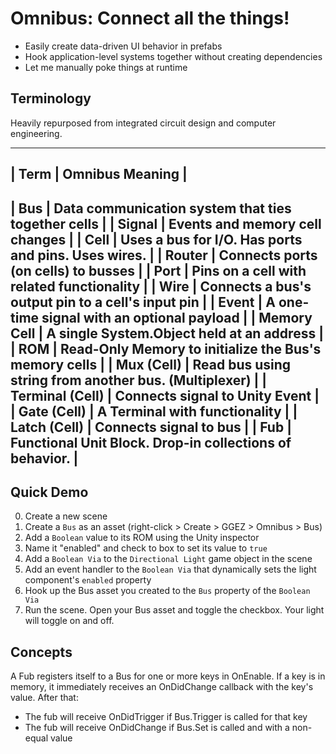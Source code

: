 ﻿
# Omnibus: Connect all the things!

 * Easily create data-driven UI behavior in prefabs
 * Hook application-level systems together without creating dependencies
 * Let me manually poke things at runtime


## Terminology

Heavily repurposed from integrated circuit design and computer engineering.

-------------------------------------------------------------------------------
| Term            | Omnibus Meaning                                           |
-------------------------------------------------------------------------------
| Bus             | Data communication system that ties together cells        |
| Signal          | Events and memory cell changes                            |
| Cell            | Uses a bus for I/O. Has ports and pins. Uses wires.       |
| Router          | Connects ports (on cells) to busses                       |
| Port            | Pins on a cell with related functionality                 |
| Wire            | Connects a bus's output pin to a cell's input pin         |
| Event           | A one-time signal with an optional payload                |
| Memory Cell     | A single System.Object held at an address                 |
| ROM             | Read-Only Memory to initialize the Bus's memory cells     |
| Mux (Cell)      | Read bus using string from another bus. (Multiplexer)     |
| Terminal (Cell) | Connects signal to Unity Event                            |
| Gate (Cell)     | A Terminal with functionality                             |
| Latch (Cell)    | Connects signal to bus                                    |
| Fub             | Functional Unit Block. Drop-in collections of behavior.   |
-------------------------------------------------------------------------------

## Quick Demo

 0. Create a new scene
 1. Create a `Bus` as an asset (right-click > Create > GGEZ > Omnibus > Bus)
 2. Add a `Boolean` value to its ROM using the Unity inspector
 3. Name it "enabled" and check to box to set its value to `true`
 4. Add a `Boolean Via` to the `Directional Light` game object in the scene
 5. Add an event handler to the `Boolean Via` that dynamically sets the light component's `enabled` property
 6. Hook up the Bus asset you created to the `Bus` property of the `Boolean Via`
 7. Run the scene. Open your Bus asset and toggle the checkbox. Your light will toggle on and off.

## Concepts

A Fub registers itself to a Bus for one or more keys in OnEnable. If a key is in memory, it immediately receives an OnDidChange callback with the key's value. After that:
 * The fub will receive OnDidTrigger if Bus.Trigger is called for that key
 * The fub will receive OnDidChange if Bus.Set is called and with a non-equal value
